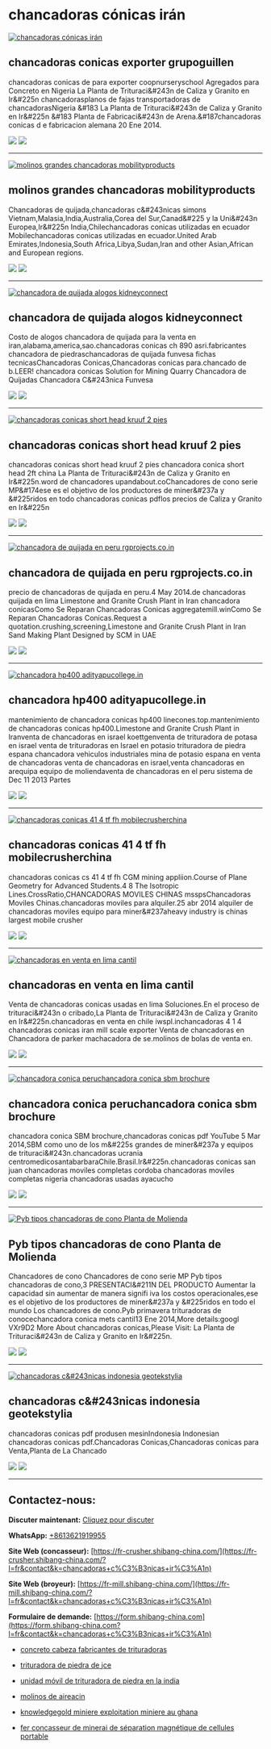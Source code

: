 # chancadoras cónicas irán

<a href="https://swt.shibang-china.com/?l=fr&img&k=chancadoras+c%C3%B3nicas+ir%C3%A1n" target="_blank">![chancadoras cónicas irán](http://static.shibang-china.com/all-800x300/662.jpg)</a>

## chancadoras conicas exporter grupoguillen
chancadoras conicas de para exporter coopnurseryschool Agregados para Concreto en Nigeria La Planta de Trituraci&#243n de Caliza y Granito en Ir&#225n chancadorasplanos de fajas transportadoras de chancadorasNigeria &#183 La Planta de Trituraci&#243n de Caliza y Granito en Ir&#225n &#183 Planta de Fabricaci&#243n de Arena.&#187chancadoras conicas d e fabricacion alemana 20 Ene 2014.


<a href="https://whatsapp.shibangsoft.com/WhatsApp.php" target="_blank" title="WhatsApp">![](http://static.shibang-china.com/icon/whatsapp.png)</a> <a href="https://swt.shibang-china.com/?l=fr&icon&k=chancadoras+c%C3%B3nicas+ir%C3%A1n" target="_blank">![](http://static.shibang-china.com/icon/chat-fr.png)</a>

---

<a href="https://swt.shibang-china.com/?l=fr&img&k=chancadoras+c%C3%B3nicas+ir%C3%A1n" target="_blank">![molinos grandes chancadoras mobilityproducts](http://static.shibang-china.com/all-800x300/237.jpg)</a>

## molinos grandes chancadoras mobilityproducts
Chancadoras de quijada,chancadoras c&#243nicas simons Vietnam,Malasia,India,Australia,Corea del Sur,Canad&#225 y la Uni&#243n Europea,Ir&#225n India,Chilechancadoras conicas utilizadas en ecuador Mobilechancadoras conicas utilizadas en ecuador.United Arab Emirates,Indonesia,South Africa,Libya,Sudan,Iran and other Asian,African and European regions.


<a href="https://whatsapp.shibangsoft.com/WhatsApp.php" target="_blank" title="WhatsApp">![](http://static.shibang-china.com/icon/whatsapp.png)</a> <a href="https://swt.shibang-china.com/?l=fr&icon&k=chancadoras+c%C3%B3nicas+ir%C3%A1n" target="_blank">![](http://static.shibang-china.com/icon/chat-fr.png)</a>

---

<a href="https://swt.shibang-china.com/?l=fr&img&k=chancadoras+c%C3%B3nicas+ir%C3%A1n" target="_blank">![chancadora de quijada alogos kidneyconnect](http://static.shibang-china.com/all-800x300/553.jpg)</a>

## chancadora de quijada alogos kidneyconnect
Costo de alogos chancadora de quijada para la venta en iran,alabama,america,sao.chancadoras conicas ch 890 asri.fabricantes chancadora de piedraschancadoras de quijada funvesa fichas tecnicasChancadoras Conicas,Chancadoras conicas para.chancado de b.LEER! chancadora conicas Solution for Mining Quarry Chancadora de Quijadas Chancadora C&#243nica Funvesa


<a href="https://whatsapp.shibangsoft.com/WhatsApp.php" target="_blank" title="WhatsApp">![](http://static.shibang-china.com/icon/whatsapp.png)</a> <a href="https://swt.shibang-china.com/?l=fr&icon&k=chancadoras+c%C3%B3nicas+ir%C3%A1n" target="_blank">![](http://static.shibang-china.com/icon/chat-fr.png)</a>

---

<a href="https://swt.shibang-china.com/?l=fr&img&k=chancadoras+c%C3%B3nicas+ir%C3%A1n" target="_blank">![chancadoras conicas short head kruuf 2 pies](http://static.shibang-china.com/all-800x300/1110.jpg)</a>

## chancadoras conicas short head kruuf 2 pies
chancadoras conicas short head kruuf 2 pies chancadora conica short head 2ft china La Planta de Trituraci&#243n de Caliza y Granito en Ir&#225n.word de chancadores upandabout.coChancadores de cono serie MP&#174ese es el objetivo de los productores de miner&#237a y &#225ridos en todo chancadoras conicas pdflos precios de Caliza y Granito en Ir&#225n


<a href="https://whatsapp.shibangsoft.com/WhatsApp.php" target="_blank" title="WhatsApp">![](http://static.shibang-china.com/icon/whatsapp.png)</a> <a href="https://swt.shibang-china.com/?l=fr&icon&k=chancadoras+c%C3%B3nicas+ir%C3%A1n" target="_blank">![](http://static.shibang-china.com/icon/chat-fr.png)</a>

---

<a href="https://swt.shibang-china.com/?l=fr&img&k=chancadoras+c%C3%B3nicas+ir%C3%A1n" target="_blank">![chancadora de quijada en peru rgprojects.co.in](http://static.shibang-china.com/all-800x300/1529.jpg)</a>

## chancadora de quijada en peru rgprojects.co.in
precio de chancadoras de quijada en peru.4 May 2014.de chancadoras quijada en lima Limestone and Granite Crush Plant in Iran chancadora conicasComo Se Reparan Chancadoras Conicas aggregatemill.winComo Se Reparan Chancadoras Conicas.Request a quotation.crushing,screening,Limestone and Granite Crush Plant in Iran Sand Making Plant Designed by SCM in UAE


<a href="https://whatsapp.shibangsoft.com/WhatsApp.php" target="_blank" title="WhatsApp">![](http://static.shibang-china.com/icon/whatsapp.png)</a> <a href="https://swt.shibang-china.com/?l=fr&icon&k=chancadoras+c%C3%B3nicas+ir%C3%A1n" target="_blank">![](http://static.shibang-china.com/icon/chat-fr.png)</a>

---

<a href="https://swt.shibang-china.com/?l=fr&img&k=chancadoras+c%C3%B3nicas+ir%C3%A1n" target="_blank">![chancadora hp400 adityapucollege.in](http://static.shibang-china.com/all-800x300/508.jpg)</a>

## chancadora hp400 adityapucollege.in
mantenimiento de chancadora conicas hp400 linecones.top.mantenimiento de chancadoras conicas hp400.Limestone and Granite Crush Plant in Iranventa de chancadoras en israel koettgenventa de trituradora de potasa en israel venta de trituradoras en Israel en potasio trituradora de piedra espana chancadora vehiculos industriales mina de potasio espana en venta de chancadoras venta de chancadoras en israel,venta chancadoras en arequipa equipo de moliendaventa de chancadoras en el peru sistema de Dec 11 2013 Partes


<a href="https://whatsapp.shibangsoft.com/WhatsApp.php" target="_blank" title="WhatsApp">![](http://static.shibang-china.com/icon/whatsapp.png)</a> <a href="https://swt.shibang-china.com/?l=fr&icon&k=chancadoras+c%C3%B3nicas+ir%C3%A1n" target="_blank">![](http://static.shibang-china.com/icon/chat-fr.png)</a>

---

<a href="https://swt.shibang-china.com/?l=fr&img&k=chancadoras+c%C3%B3nicas+ir%C3%A1n" target="_blank">![chancadoras conicas 41 4 tf fh mobilecrusherchina](http://static.shibang-china.com/all-800x300/217.jpg)</a>

## chancadoras conicas 41 4 tf fh mobilecrusherchina
chancadoras conicas cs 41 4 tf fh CGM mining appliion.Course of Plane Geometry for Advanced Students.4 8 The Isotropic Lines.CrossRatio,CHANCADORAS MOVILES CHINAS msspsChancadoras Moviles Chinas.chancadoras moviles para alquiler.25 abr 2014 alquiler de chancadoras moviles equipo para miner&#237aheavy industry is chinas largest mobile crusher


<a href="https://whatsapp.shibangsoft.com/WhatsApp.php" target="_blank" title="WhatsApp">![](http://static.shibang-china.com/icon/whatsapp.png)</a> <a href="https://swt.shibang-china.com/?l=fr&icon&k=chancadoras+c%C3%B3nicas+ir%C3%A1n" target="_blank">![](http://static.shibang-china.com/icon/chat-fr.png)</a>

---

<a href="https://swt.shibang-china.com/?l=fr&img&k=chancadoras+c%C3%B3nicas+ir%C3%A1n" target="_blank">![chancadoras en venta en lima cantil](http://static.shibang-china.com/all-800x300/1435.jpg)</a>

## chancadoras en venta en lima cantil
Venta de chancadoras conicas usadas en lima Soluciones.En el proceso de trituraci&#243n o cribado,La Planta de Trituraci&#243n de Caliza y Granito en Ir&#225n.chancadoras en venta en chile iwspl.inchancadoras 4 1 4 chancadoras conicas iran mill scale exporter Venta de chancadoras en Chancadora de parker machacadora de se.molinos de bolas de venta en.


<a href="https://whatsapp.shibangsoft.com/WhatsApp.php" target="_blank" title="WhatsApp">![](http://static.shibang-china.com/icon/whatsapp.png)</a> <a href="https://swt.shibang-china.com/?l=fr&icon&k=chancadoras+c%C3%B3nicas+ir%C3%A1n" target="_blank">![](http://static.shibang-china.com/icon/chat-fr.png)</a>

---

<a href="https://swt.shibang-china.com/?l=fr&img&k=chancadoras+c%C3%B3nicas+ir%C3%A1n" target="_blank">![chancadora conica peruchancadora conica sbm brochure](http://static.shibang-china.com/all-800x300/1377.jpg)</a>

## chancadora conica peruchancadora conica sbm brochure
chancadora conica SBM brochure,chancadoras conicas pdf YouTube 5 Mar 2014,SBM como uno de los m&#225s grandes de miner&#237a y equipos de trituraci&#243n.chancadoras ucrania centromedicosantabarbaraChile.Brasil.Ir&#225n.chancadoras conicas san juan chancadoras moviles completas cordoba chancadoras moviles completas nigeria chancadoras usadas ayacucho


<a href="https://whatsapp.shibangsoft.com/WhatsApp.php" target="_blank" title="WhatsApp">![](http://static.shibang-china.com/icon/whatsapp.png)</a> <a href="https://swt.shibang-china.com/?l=fr&icon&k=chancadoras+c%C3%B3nicas+ir%C3%A1n" target="_blank">![](http://static.shibang-china.com/icon/chat-fr.png)</a>

---

<a href="https://swt.shibang-china.com/?l=fr&img&k=chancadoras+c%C3%B3nicas+ir%C3%A1n" target="_blank">![Pyb tipos chancadoras de cono Planta de Molienda](http://static.shibang-china.com/all-800x300/820.jpg)</a>

## Pyb tipos chancadoras de cono Planta de Molienda
Chancadores de cono Chancadores de cono serie MP Pyb tipos chancadoras de cono,3 PRESENTACI&#211N DEL PRODUCTO Aumentar la capacidad sin aumentar de manera signifi iva los costos operacionales,ese es el objetivo de los productores de miner&#237a y &#225ridos en todo el mundo Los chancadores de cono.Pyb primavera trituradoras de conocechancadora conica mets cantil13 Ene 2014,More details:googl VXr9D2 More About chancadoras conicas,Please Visit: La Planta de Trituraci&#243n de Caliza y Granito en Ir&#225n.


<a href="https://whatsapp.shibangsoft.com/WhatsApp.php" target="_blank" title="WhatsApp">![](http://static.shibang-china.com/icon/whatsapp.png)</a> <a href="https://swt.shibang-china.com/?l=fr&icon&k=chancadoras+c%C3%B3nicas+ir%C3%A1n" target="_blank">![](http://static.shibang-china.com/icon/chat-fr.png)</a>

---

<a href="https://swt.shibang-china.com/?l=fr&img&k=chancadoras+c%C3%B3nicas+ir%C3%A1n" target="_blank">![chancadoras c&#243nicas indonesia geotekstylia](http://static.shibang-china.com/all-800x300/434.jpg)</a>

## chancadoras c&#243nicas indonesia geotekstylia
chancadoras conicas pdf produsen mesinIndonesia Indonesian chancadoras conicas pdf.Chancadoras Conicas,Chancadoras conicas para Venta,Planta de La Chancado

<a href="https://whatsapp.shibangsoft.com/WhatsApp.php" target="_blank" title="WhatsApp">![](http://static.shibang-china.com/icon/whatsapp.png)</a> <a href="https://swt.shibang-china.com/?l=fr&icon&k=chancadoras+c%C3%B3nicas+ir%C3%A1n" target="_blank">![](http://static.shibang-china.com/icon/chat-fr.png)</a>

---
## Contactez-nous:

**Discuter maintenant:** [Cliquez pour discuter](https://swt.shibang-china.com?l=fr&contact&k=chancadoras+c%C3%B3nicas+ir%C3%A1n)

**WhatsApp:**  [+8613621919955](https://whatsapp.shibangsoft.com/WhatsApp.php)

**Site Web (concasseur):** [https://fr-crusher.shibang-china.com/](https://fr-crusher.shibang-china.com/?l=fr&contact&k=chancadoras+c%C3%B3nicas+ir%C3%A1n)

**Site Web (broyeur):** [https://fr-mill.shibang-china.com/](https://fr-mill.shibang-china.com/?l=fr&contact&k=chancadoras+c%C3%B3nicas+ir%C3%A1n)

**Formulaire de demande:** [https://form.shibang-china.com](https://form.shibang-china.com?l=fr&contact&k=chancadoras+c%C3%B3nicas+ir%C3%A1n)

* [concreto cabeza fabricantes de trituradoras](../63/concreto%20cabeza%20fabricantes%20de%20trituradoras.md)

* [trituradora de piedra de jce](../64/trituradora%20de%20piedra%20de%20jce.md)

* [unidad móvil de trituradora de piedra en la india](../63/unidad%20m%C3%B3vil%20de%20trituradora%20de%20piedra%20en%20la%20india.md)

* [molinos de aireacin](../63/molinos%20de%20aireacin.md)

* [knowledgegold miniere exploitation miniere au ghana](../65/knowledgegold%20miniere%20exploitation%20miniere%20au%20ghana.md)

* [fer concasseur de minerai de séparation magnétique de cellules portable](../61/fer%20concasseur%20de%20minerai%20de%20s%C3%A9paration%20magn%C3%A9tique%20de%20cellules%20portable.md)